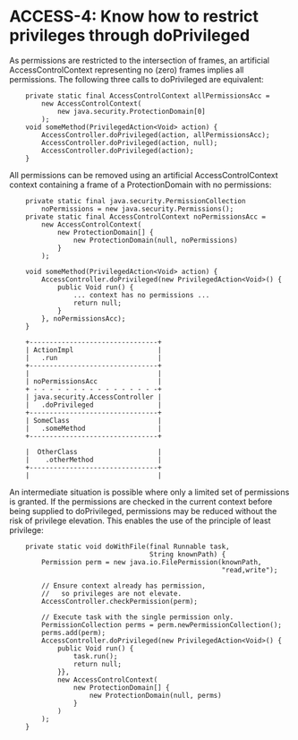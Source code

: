 # ACCESS-4: Know how to restrict privileges through doPrivileged
As permissions are restricted to the intersection of frames, an artificial AccessControlContext representing no (zero) frames implies all permissions. The following three calls to doPrivileged are equivalent:

        private static final AccessControlContext allPermissionsAcc =
            new AccessControlContext(
                new java.security.ProtectionDomain[0]
            );
        void someMethod(PrivilegedAction<Void> action) {
            AccessController.doPrivileged(action, allPermissionsAcc);
            AccessController.doPrivileged(action, null);
            AccessController.doPrivileged(action);
        }

All permissions can be removed using an artificial AccessControlContext context containing a frame of a ProtectionDomain with no permissions:

        private static final java.security.PermissionCollection
            noPermissions = new java.security.Permissions();
        private static final AccessControlContext noPermissionsAcc =
            new AccessControlContext(
                new ProtectionDomain[] {
                    new ProtectionDomain(null, noPermissions)
                }
            );

        void someMethod(PrivilegedAction<Void> action) {
            AccessController.doPrivileged(new PrivilegedAction<Void>() {
                public Void run() {
                    ... context has no permissions ...
                    return null;
                }
            }, noPermissionsAcc);
        }

        +--------------------------------+
        | ActionImpl                     |
        |   .run                         |
        +--------------------------------+
        |                                |
        | noPermissionsAcc               |
        + - - - - - - - - - - - - - - - -+
        | java.security.AccessController |
        |   .doPrivileged                |
        +--------------------------------+
        | SomeClass                      |
        |   .someMethod                  |
        +--------------------------------+

        |  OtherClass                    |
        |    .otherMethod                |
        +--------------------------------+
        |                                |

An intermediate situation is possible where only a limited set of permissions is granted. If the permissions are checked in the current context before being supplied to doPrivileged, permissions may be reduced without the risk of privilege elevation. This enables the use of the principle of least privilege:

        private static void doWithFile(final Runnable task,
                                       String knownPath) {
            Permission perm = new java.io.FilePermission(knownPath,
                                                         "read,write");

            // Ensure context already has permission,
            //   so privileges are not elevate.
            AccessController.checkPermission(perm);

            // Execute task with the single permission only.
            PermissionCollection perms = perm.newPermissionCollection();
            perms.add(perm);
            AccessController.doPrivileged(new PrivilegedAction<Void>() {
                public Void run() {
                    task.run();
                    return null;
                }},
                new AccessControlContext(
                    new ProtectionDomain[] {
                        new ProtectionDomain(null, perms)
                    }
                )
            );
        }

